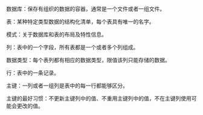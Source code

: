 数据库：保存有组织的数据的容器，通常是一个文件或者一组文件。

表：某种特定类型数据的结构化清单，每个表具有唯一的名字。

模式：关于数据库和表的布局及特性信息。

列：表中的一个字段，所有表都是一个或者多个列组成。

数据类型：每个表列都有相应的数据类型，限值该列只能存储的数据。

行：表中的一条记录。

主键：一列或者一组列是表中的每一行都能够区分。

主键的最好习惯：不更新主键列中的值、不重用主键列中的值，不在主键列使用可能会更改的值。